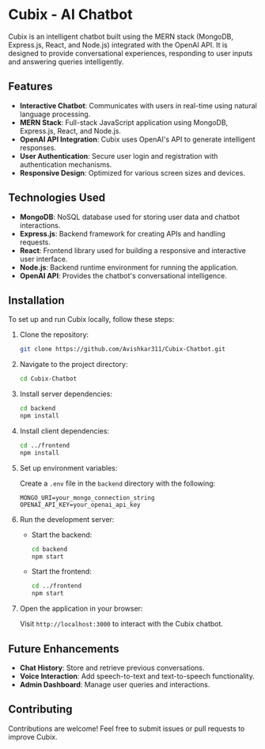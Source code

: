 # Cubix - AI Chatbot

Cubix is an intelligent chatbot built using the MERN stack (MongoDB, Express.js, React, and Node.js) integrated with the OpenAI API. It is designed to provide conversational experiences, responding to user inputs and answering queries intelligently.

## Features

- **Interactive Chatbot**: Communicates with users in real-time using natural language processing.
- **MERN Stack**: Full-stack JavaScript application using MongoDB, Express.js, React, and Node.js.
- **OpenAI API Integration**: Cubix uses OpenAI's API to generate intelligent responses.
- **User Authentication**: Secure user login and registration with authentication mechanisms.
- **Responsive Design**: Optimized for various screen sizes and devices.
  
## Technologies Used

- **MongoDB**: NoSQL database used for storing user data and chatbot interactions.
- **Express.js**: Backend framework for creating APIs and handling requests.
- **React**: Frontend library used for building a responsive and interactive user interface.
- **Node.js**: Backend runtime environment for running the application.
- **OpenAI API**: Provides the chatbot's conversational intelligence.
  
## Installation

To set up and run Cubix locally, follow these steps:

1. Clone the repository:

    ```bash
    git clone https://github.com/Avishkar311/Cubix-Chatbot.git
    ```

2. Navigate to the project directory:

    ```bash
    cd Cubix-Chatbot
    ```

3. Install server dependencies:

    ```bash
    cd backend
    npm install
    ```

4. Install client dependencies:

    ```bash
    cd ../frontend
    npm install
    ```

5. Set up environment variables:
   
    Create a `.env` file in the `backend` directory with the following:
    ```
    MONGO_URI=your_mongo_connection_string
    OPENAI_API_KEY=your_openai_api_key
    ```

6. Run the development server:

    - Start the backend:

      ```bash
      cd backend
      npm start
      ```

    - Start the frontend:

      ```bash
      cd ../frontend
      npm start
      ```

7. Open the application in your browser:

    Visit `http://localhost:3000` to interact with the Cubix chatbot.

## Future Enhancements

- **Chat History**: Store and retrieve previous conversations.
- **Voice Interaction**: Add speech-to-text and text-to-speech functionality.
- **Admin Dashboard**: Manage user queries and interactions.

## Contributing

Contributions are welcome! Feel free to submit issues or pull requests to improve Cubix.
